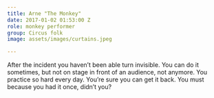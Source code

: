 ```yaml
---
title: Arne "The Monkey"
date: 2017-01-02 01:53:00 Z
role: monkey performer
group: Circus folk
image: assets/images/curtains.jpeg

---
```


After the incident you haven’t been able turn invisible. You can do it sometimes, but not on stage in front of an audience, not anymore. You practice so hard every day. You’re sure you can get it back. You must because you had it once, didn’t you?
